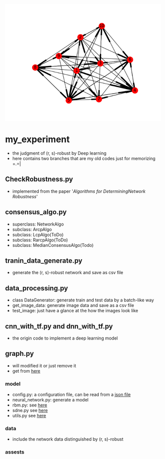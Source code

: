 ![TEST](./assets/result1.png)
# my_experiment
- the judgment of (r, s)-robust by Deep learning
- here contains two branches that are my old codes just for memorizing =.=|
## CheckRobustness.py
- implemented from the paper '*Algorithms for DeterminingNetwork Robustness*'
## consensus_algo.py
- superclass: NetworkAlgo
- subclass: ArcpAlgo
- subclass: LcpAlgo(ToDo)
- subclass: RarcpAlgo(ToDo)
- subclass: MedianConsensusAlgo(Todo)

## tranin_data_generate.py
- generate the (r, s)-robust network and save as csv file
## data_processing.py
- class DataGenerator: generate train and test data by a batch-like way
- get_image_data: generate image data and save as a csv file
- test_image: just have a glance at the how the images look like
## cnn_with_tf.py and dnn_with_tf.py
- the origin code to implement a deep learning model
## graph.py
- will modified it or just remove it
- get from [here](https://github.com/suanrong/SDNE/blob/master/graph.py)

### model
- config.py: a configuration file, can be read from a [json file](https://github.com/Giuliao/my_experiment/tree/master/data/configurations)
- neural_network.py: generate a model
- rbm.py: see [here](https://gist.github.com/blackecho/db85fab069bd2d6fb3e7)
- sdne.py see [here](https://github.com/suanrong/SDNE/blob/master/model/sdne.py)
- utils.py see [here](https://gist.github.com/blackecho/db85fab069bd2d6fb3e7)

### data
- include the network data distinguished by (r, s)-robust

### assests
 

